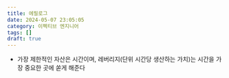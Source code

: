 ```yaml
---
title: 에필로그
date: 2024-05-07 23:05:05
category: 이펙티브 엔지니어
tags: []
draft: true
---
```


- 가장 제한적인 자산은 시간이며, 레버리지(단위 시간당 생산하는 가치)는 시간을 가장 중요한 곳에 쏟게 해준다
